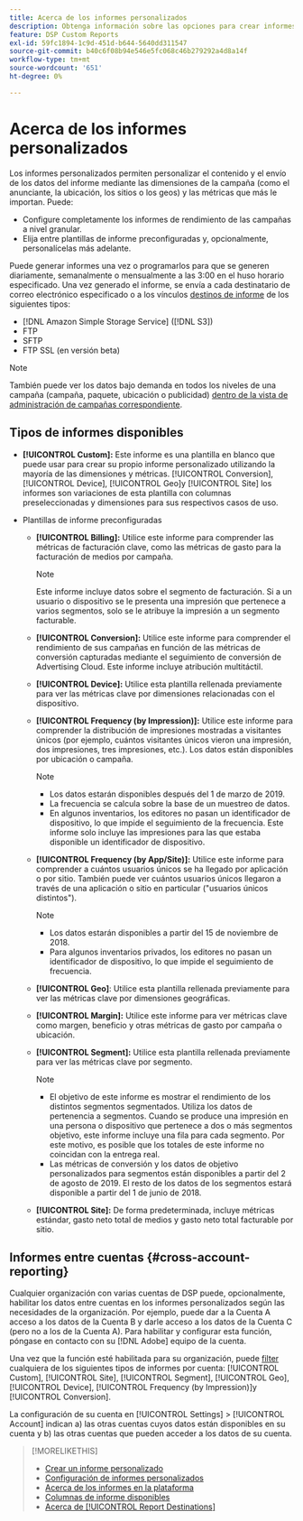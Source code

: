 ```yaml
---
title: Acerca de los informes personalizados
description: Obtenga información sobre las opciones para crear informes personalizados manualmente o mediante plantillas de informe preconfiguradas.
feature: DSP Custom Reports
exl-id: 59fc1894-1c9d-451d-b644-5640dd311547
source-git-commit: b40c6f08b94e546e5fc068c46b279292a4d8a14f
workflow-type: tm+mt
source-wordcount: '651'
ht-degree: 0%

---
```


# Acerca de los informes personalizados

Los informes personalizados permiten personalizar el contenido y el envío de los datos del informe mediante las dimensiones de la campaña (como el anunciante, la ubicación, los sitios o los geos) y las métricas que más le importan. Puede:

* Configure completamente los informes de rendimiento de las campañas a nivel granular.
* Elija entre plantillas de informe preconfiguradas y, opcionalmente, personalícelas más adelante.

Puede generar informes una vez o programarlos para que se generen diariamente, semanalmente o mensualmente a las 3:00 en el huso horario especificado. Una vez generado el informe, se envía a cada destinatario de correo electrónico especificado o a los vínculos [destinos de informe](/help/dsp/reports/report-destinations/report-destination-about.md) de los siguientes tipos:

* [!DNL Amazon Simple Storage Service] ([!DNL S3])
* FTP
* SFTP
* FTP SSL (en versión beta)

>[!NOTE]
>
>También puede ver los datos bajo demanda en todos los niveles de una campaña (campaña, paquete, ubicación o publicidad) [dentro de la vista de administración de campañas correspondiente](/help/dsp/campaign-management/reports/campaign-reports-about.md).

## Tipos de informes disponibles

* **[!UICONTROL Custom]:** Este informe es una plantilla en blanco que puede usar para crear su propio informe personalizado utilizando la mayoría de las dimensiones y métricas. [!UICONTROL Conversion], [!UICONTROL Device], [!UICONTROL Geo]y [!UICONTROL Site] los informes son variaciones de esta plantilla con columnas preseleccionadas y dimensiones para sus respectivos casos de uso.

* Plantillas de informe preconfiguradas

   * **[!UICONTROL Billing]:** Utilice este informe para comprender las métricas de facturación clave, como las métricas de gasto para la facturación de medios por campaña.

      >[!NOTE]
      >
      >Este informe incluye datos sobre el segmento de facturación. Si a un usuario o dispositivo se le presenta una impresión que pertenece a varios segmentos, solo se le atribuye la impresión a un segmento facturable.

   * **[!UICONTROL Conversion]:** Utilice este informe para comprender el rendimiento de sus campañas en función de las métricas de conversión capturadas mediante el seguimiento de conversión de Advertising Cloud. Este informe incluye atribución multitáctil.

   * **[!UICONTROL Device]:** Utilice esta plantilla rellenada previamente para ver las métricas clave por dimensiones relacionadas con el dispositivo.

   * **[!UICONTROL Frequency (by Impression)]:** Utilice este informe para comprender la distribución de impresiones mostradas a visitantes únicos (por ejemplo, cuántos visitantes únicos vieron una impresión, dos impresiones, tres impresiones, etc.). Los datos están disponibles por ubicación o campaña.

      >[!NOTE]
      >
      >* Los datos estarán disponibles después del 1 de marzo de 2019.
      >* La frecuencia se calcula sobre la base de un muestreo de datos.
      >* En algunos inventarios, los editores no pasan un identificador de dispositivo, lo que impide el seguimiento de la frecuencia. Este informe solo incluye las impresiones para las que estaba disponible un identificador de dispositivo.


   * **[!UICONTROL Frequency (by App/Site)]:** Utilice este informe para comprender a cuántos usuarios únicos se ha llegado por aplicación o por sitio. También puede ver cuántos usuarios únicos llegaron a través de una aplicación o sitio en particular (&quot;usuarios únicos distintos&quot;).

      >[!NOTE]
      >
      >* Los datos estarán disponibles a partir del 15 de noviembre de 2018.
      >* Para algunos inventarios privados, los editores no pasan un identificador de dispositivo, lo que impide el seguimiento de frecuencia.


   * **[!UICONTROL Geo]**: Utilice esta plantilla rellenada previamente para ver las métricas clave por dimensiones geográficas.

   * **[!UICONTROL Margin]:** Utilice este informe para ver métricas clave como margen, beneficio y otras métricas de gasto por campaña o ubicación.

   * **[!UICONTROL Segment]:** Utilice esta plantilla rellenada previamente para ver las métricas clave por segmento.

      >[!NOTE]
      >
      >* El objetivo de este informe es mostrar el rendimiento de los distintos segmentos segmentados. Utiliza los datos de pertenencia a segmentos. Cuando se produce una impresión en una persona o dispositivo que pertenece a dos o más segmentos objetivo, este informe incluye una fila para cada segmento. Por este motivo, es posible que los totales de este informe no coincidan con la entrega real.
      >* Las métricas de conversión y los datos de objetivo personalizados para segmentos están disponibles a partir del 2 de agosto de 2019. El resto de los datos de los segmentos estará disponible a partir del 1 de junio de 2018.


   * **[!UICONTROL Site]:** De forma predeterminada, incluye métricas estándar, gasto neto total de medios y gasto neto total facturable por sitio.

## Informes entre cuentas {#cross-account-reporting}

Cualquier organización con varias cuentas de DSP puede, opcionalmente, habilitar los datos entre cuentas en los informes personalizados según las necesidades de la organización. Por ejemplo, puede dar a la Cuenta A acceso a los datos de la Cuenta B y darle acceso a los datos de la Cuenta C (pero no a los de la Cuenta A). Para habilitar y configurar esta función, póngase en contacto con su [!DNL Adobe] equipo de la cuenta.

Una vez que la función esté habilitada para su organización, puede [filter](report-settings.md) cualquiera de los siguientes tipos de informes por cuenta:  [!UICONTROL Custom], [!UICONTROL Site], [!UICONTROL Segment], [!UICONTROL Geo], [!UICONTROL Device], [!UICONTROL Frequency (by Impression)]y [!UICONTROL Conversion].

La configuración de su cuenta en [!UICONTROL Settings] > [!UICONTROL Account] indican a) las otras cuentas cuyos datos están disponibles en su cuenta y b) las otras cuentas que pueden acceder a los datos de su cuenta.

>[!MORELIKETHIS]
>
>* [Crear un informe personalizado](/help/dsp/reports/report-create.md)
>* [Configuración de informes personalizados](/help/dsp/reports/report-settings.md)
>* [Acerca de los informes en la plataforma](/help/dsp/campaign-management/reports/campaign-reports-about.md)
>* [Columnas de informe disponibles](/help/dsp/reports/report-columns.md)
>* [Acerca de [!UICONTROL Report Destinations]](/help/dsp/reports/report-destinations/report-destination-about.md)

